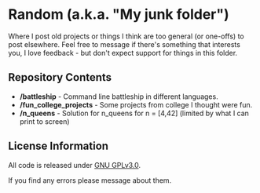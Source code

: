 Random   (a.k.a. "My junk folder")
=============================================

Where I post old projects or things I think are too general (or one-offs) to post elsewhere.  Feel free to message if there's something that interests you, I love feedback - but don't expect support for things in this folder.


Repository Contents
-------------------
* **/battleship** - Command line battleship in different languages.
* **/fun_college_projects** - Some projects from college I thought were fun.
* **/n_queens** - Solution for n_queens for n = \[4,42\] (limited by what I can print to screen)


License Information
-------------------

All code is released under [GNU GPLv3.0](http://www.gnu.org/copyleft/gpl.html).

If you find any errors please message about them.
